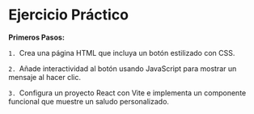 # Ejercicio Práctico

**Primeros Pasos:**

`1. `Crea una página HTML que incluya un botón estilizado con CSS.

`2. `Añade interactividad al botón usando JavaScript para mostrar un mensaje al hacer clic.

`3. `Configura un proyecto React con Vite e implementa un componente funcional que muestre un saludo personalizado.